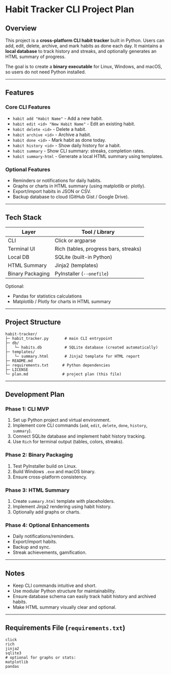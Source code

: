 # Habit Tracker CLI Project Plan

## Overview
This project is a **cross-platform CLI habit tracker** built in Python. Users can add, edit, delete, archive, and mark habits as done each day. It maintains a **local database** to track history and streaks, and optionally generates an HTML summary of progress.

The goal is to create a **binary executable** for Linux, Windows, and macOS, so users do not need Python installed.

---

## Features

### Core CLI Features
- `habit add "Habit Name"` - Add a new habit.
- `habit edit <id> "New Habit Name"` - Edit an existing habit.
- `habit delete <id>` - Delete a habit.
- `habit archive <id>` - Archive a habit.
- `habit done <id>` - Mark habit as done today.
- `habit history <id>` - Show daily history for a habit.
- `habit summary` - Show CLI summary: streaks, completion rates.
- `habit summary-html` - Generate a local HTML summary using templates.

### Optional Features
- Reminders or notifications for daily habits.
- Graphs or charts in HTML summary (using matplotlib or plotly).
- Export/import habits in JSON or CSV.
- Backup database to cloud (GitHub Gist / Google Drive).

---

## Tech Stack

| Layer | Tool / Library |
|-------|----------------|
| CLI | Click or argparse |
| Terminal UI | Rich (tables, progress bars, streaks) |
| Local DB | SQLite (built-in Python) |
| HTML Summary | Jinja2 (templates) |
| Binary Packaging | PyInstaller (`--onefile`) |

Optional:
- Pandas for statistics calculations
- Matplotlib / Plotly for charts in HTML summary

---

## Project Structure

```
habit-tracker/
├─ habit_tracker.py       # main CLI entrypoint
├─ db/
│   └─ habits.db          # SQLite database (created automatically)
├─ templates/
│   └─ summary.html       # Jinja2 template for HTML report
├─ README.md
├─ requirements.txt      # Python dependencies
├─ LICENSE
└─ plan.md               # project plan (this file)
```

---

## Development Plan

### Phase 1: CLI MVP
1. Set up Python project and virtual environment.
2. Implement core CLI commands (`add`, `edit`, `delete`, `done`, `history`, `summary`).
3. Connect SQLite database and implement habit history tracking.
4. Use `Rich` for terminal output (tables, colors, streaks).

### Phase 2: Binary Packaging
1. Test PyInstaller build on Linux.
2. Build Windows `.exe` and macOS binary.
3. Ensure cross-platform consistency.

### Phase 3: HTML Summary
1. Create `summary.html` template with placeholders.
2. Implement Jinja2 rendering using habit history.
3. Optionally add graphs or charts.

### Phase 4: Optional Enhancements
- Daily notifications/reminders.
- Export/import habits.
- Backup and sync.
- Streak achievements, gamification.

---

## Notes
- Keep CLI commands intuitive and short.
- Use modular Python structure for maintainability.
- Ensure database schema can easily track habit history and archived habits.
- Make HTML summary visually clear and optional.

---

## Requirements File (`requirements.txt`)
```
click
rich
jinja2
sqlite3
# optional for graphs or stats:
matplotlib
pandas
```

